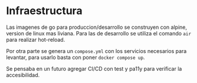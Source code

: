 # Infraestructura

Las imagenes de go para produccion/desarrollo se construyen con alpine, version de linux mas liviana. Para las de desarrollo se utiliza el comando `air` para realizar hot-reload.

Por otra parte se genera un `compose.yml` con los servicios necesarios para levantar, para usarlo basta con poner `docker compose up`.

Se pensaba en un futuro agregar CI/CD con test y pa11y para verificar la accesibilidad.
